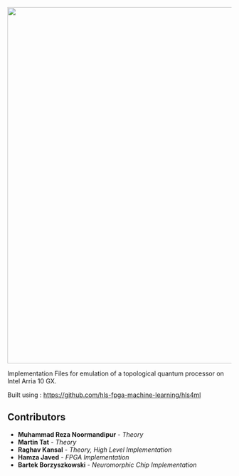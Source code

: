 <p align="center"><img src="http://i.imgur.com/fcot8Jw.png" width="800" align="middle"></p>

Implementation Files for emulation of a topological quantum processor on Intel Arria 10 GX.

Built using : https://github.com/hls-fpga-machine-learning/hls4ml

## Contributors
* **Muhammad Reza Noormandipur** - *Theory*
* **Martin Tat** - *Theory*
* **Raghav Kansal** - *Theory, High Level Implementation*
* **Hamza Javed** - *FPGA Implementation*
* **Bartek Borzyszkowski** - *Neuromorphic Chip Implementation*
